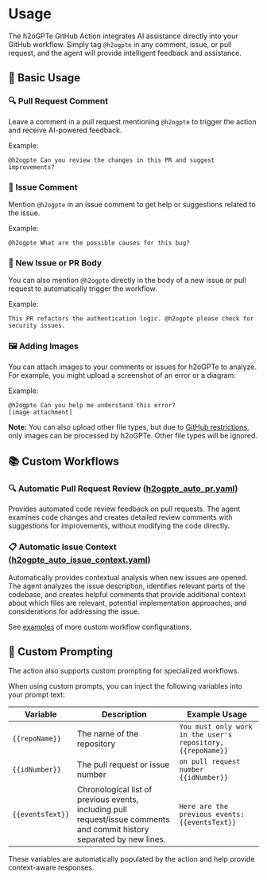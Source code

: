 # Usage

The h2oGPTe GitHub Action integrates AI assistance directly into your GitHub workflow. Simply tag `@h2ogpte` in any comment, issue, or pull request, and the agent will provide intelligent feedback and assistance.

## 💬 Basic Usage

### 🔍 Pull Request Comment

Leave a comment in a pull request mentioning `@h2ogpte` to trigger the action and receive AI-powered feedback.

Example:

```text
@h2ogpte Can you review the changes in this PR and suggest improvements?
```

### 🐛 Issue Comment

Mention `@h2ogpte` in an issue comment to get help or suggestions related to the issue.

Example:

```text
@h2ogpte What are the possible causes for this bug?
```

### 📝 New Issue or PR Body

You can also mention `@h2ogpte` directly in the body of a new issue or pull request to automatically trigger the workflow.

Example:

```text
This PR refactors the authentication logic. @h2ogpte please check for security issues.
```

### 🖼️ Adding Images

You can attach images to your comments or issues for h2oGPTe to analyze. For example, you might upload a screenshot of an error or a diagram:

Example:

```text
@h2ogpte Can you help me understand this error?
[image attachment]
```

**Note:** You can also upload other file types, but due to [GitHub restrictions](https://github.com/orgs/community/discussions/162417#discussioncomment-13428503), only images can be processed by h2oGPTe. Other file types will be ignored.

## 📚 Custom Workflows

### 🔍 Automatic Pull Request Review ([h2ogpte_auto_pr.yaml](../examples/custom_workflows/h2ogpte_auto_pr.yaml))

Provides automated code review feedback on pull requests. The agent examines code changes and creates detailed review comments with suggestions for improvements, without modifying the code directly.

### 📋 Automatic Issue Context ([h2ogpte_auto_issue_context.yaml](../examples/custom_workflows/h2ogpte_auto_issue_context.yaml))

Automatically provides contextual analysis when new issues are opened. The agent analyzes the issue description, identifies relevant parts of the codebase, and creates helpful comments that provide additional context about which files are relevant, potential implementation approaches, and considerations for addressing the issue.

See [examples](../examples/custom_workflows) of more custom workflow configurations.

## 🎯 Custom Prompting

The action also supports custom prompting for specialized workflows.

When using custom prompts, you can inject the following variables into your prompt text:

| Variable         | Description                                                                                                             | Example Usage                                               |
| ---------------- | ----------------------------------------------------------------------------------------------------------------------- | ----------------------------------------------------------- |
| `{{repoName}}`   | The name of the repository                                                                                              | `You must only work in the user's repository, {{repoName}}` |
| `{{idNumber}}`   | The pull request or issue number                                                                                        | `on pull request number {{idNumber}}`                       |
| `{{eventsText}}` | Chronological list of previous events, including pull request/issue comments and commit history separated by new lines. | `Here are the previous events: {{eventsText}}`              |

These variables are automatically populated by the action and help provide context-aware responses.
